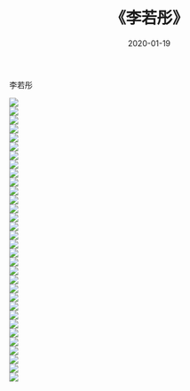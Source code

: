 ﻿---
layout: post
title:  《李若彤》
date:   2020-01-19
img: http://pic.660000.xyz/1:/壁纸/明星魅力/华人明星/李若彤/000.jpg
categories: [美女, 清纯, 唯美]
---

李若彤

 ![](http://pic.660000.xyz/1:/壁纸/明星魅力/华人明星/李若彤/001.jpg) <br>![](http://pic.660000.xyz/1:/壁纸/明星魅力/华人明星/李若彤/002.jpg) <br>![](http://pic.660000.xyz/1:/壁纸/明星魅力/华人明星/李若彤/003.jpg) <br>![](http://pic.660000.xyz/1:/壁纸/明星魅力/华人明星/李若彤/004.jpg) <br>![](http://pic.660000.xyz/1:/壁纸/明星魅力/华人明星/李若彤/005.jpg) <br>![](http://pic.660000.xyz/1:/壁纸/明星魅力/华人明星/李若彤/006.jpg) <br>![](http://pic.660000.xyz/1:/壁纸/明星魅力/华人明星/李若彤/007.jpg) <br>![](http://pic.660000.xyz/1:/壁纸/明星魅力/华人明星/李若彤/008.jpg) <br>![](http://pic.660000.xyz/1:/壁纸/明星魅力/华人明星/李若彤/009.jpg) <br>![](http://pic.660000.xyz/1:/壁纸/明星魅力/华人明星/李若彤/010.jpg) <br>![](http://pic.660000.xyz/1:/壁纸/明星魅力/华人明星/李若彤/011.jpg) <br>![](http://pic.660000.xyz/1:/壁纸/明星魅力/华人明星/李若彤/012.jpg) <br>![](http://pic.660000.xyz/1:/壁纸/明星魅力/华人明星/李若彤/013.jpg) <br>![](http://pic.660000.xyz/1:/壁纸/明星魅力/华人明星/李若彤/014.jpg) <br>![](http://pic.660000.xyz/1:/壁纸/明星魅力/华人明星/李若彤/015.jpg) <br>![](http://pic.660000.xyz/1:/壁纸/明星魅力/华人明星/李若彤/016.jpg) <br>![](http://pic.660000.xyz/1:/壁纸/明星魅力/华人明星/李若彤/017.jpg) <br>![](http://pic.660000.xyz/1:/壁纸/明星魅力/华人明星/李若彤/018.jpg) <br>![](http://pic.660000.xyz/1:/壁纸/明星魅力/华人明星/李若彤/019.jpg) <br>![](http://pic.660000.xyz/1:/壁纸/明星魅力/华人明星/李若彤/020.jpg) <br>![](http://pic.660000.xyz/1:/壁纸/明星魅力/华人明星/李若彤/021.jpg) <br>![](http://pic.660000.xyz/1:/壁纸/明星魅力/华人明星/李若彤/022.jpg) <br>![](http://pic.660000.xyz/1:/壁纸/明星魅力/华人明星/李若彤/023.jpg) <br>![](http://pic.660000.xyz/1:/壁纸/明星魅力/华人明星/李若彤/024.jpg) <br>![](http://pic.660000.xyz/1:/壁纸/明星魅力/华人明星/李若彤/025.jpg) <br>![](http://pic.660000.xyz/1:/壁纸/明星魅力/华人明星/李若彤/026.jpg) <br>![](http://pic.660000.xyz/1:/壁纸/明星魅力/华人明星/李若彤/027.jpg) <br>![](http://pic.660000.xyz/1:/壁纸/明星魅力/华人明星/李若彤/028.jpg) <br>![](http://pic.660000.xyz/1:/壁纸/明星魅力/华人明星/李若彤/029.jpg) <br>![](http://pic.660000.xyz/1:/壁纸/明星魅力/华人明星/李若彤/030.jpg) <br>![](http://pic.660000.xyz/1:/壁纸/明星魅力/华人明星/李若彤/031.jpg) <br>![](http://pic.660000.xyz/1:/壁纸/明星魅力/华人明星/李若彤/032.jpg) <br>